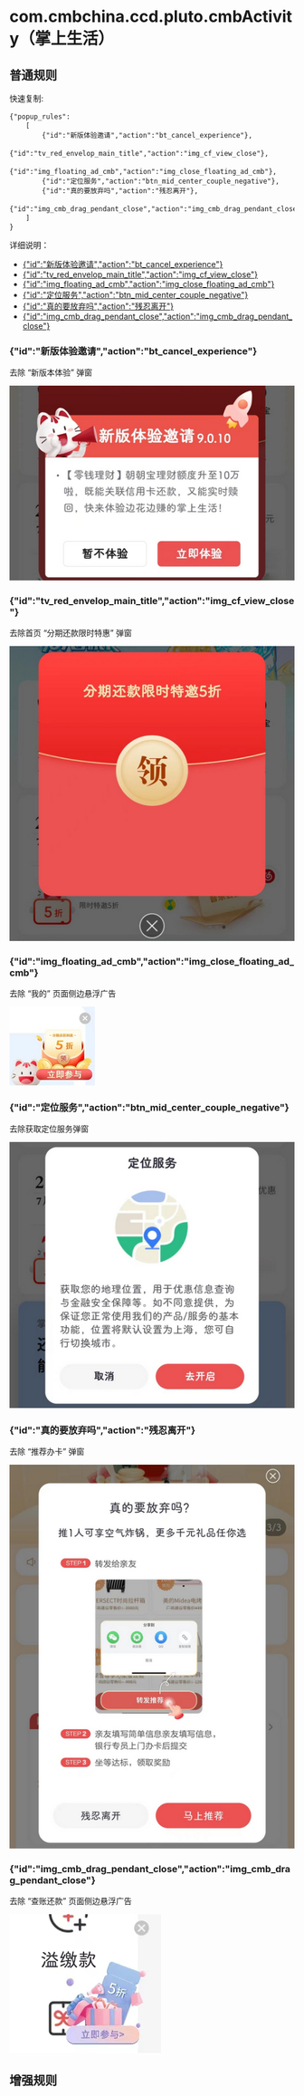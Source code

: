 # com.cmbchina.ccd.pluto.cmbActivity（掌上生活）

## 普通规则

快速复制:
```
{"popup_rules":
    [
        {"id":"新版体验邀请","action":"bt_cancel_experience"},
        {"id":"tv_red_envelop_main_title","action":"img_cf_view_close"},
        {"id":"img_floating_ad_cmb","action":"img_close_floating_ad_cmb"},
        {"id":"定位服务","action":"btn_mid_center_couple_negative"},
        {"id":"真的要放弃吗","action":"残忍离开"},
        {"id":"img_cmb_drag_pendant_close","action":"img_cmb_drag_pendant_close"}
    ]
}
```
详细说明：
- [{"id":"新版体验邀请","action":"bt_cancel_experience"}](#id新版体验邀请actionbt_cancel_experience)
- [{"id":"tv_red_envelop_main_title","action":"img_cf_view_close"}](#idtv_red_envelop_main_titleactionimg_cf_view_close)
- [{"id":"img_floating_ad_cmb","action":"img_close_floating_ad_cmb"}](#idimg_floating_ad_cmbactionimg_close_floating_ad_cmb)
- [{"id":"定位服务","action":"btn_mid_center_couple_negative"}](#id定位服务actionbtn_mid_center_couple_negative)
- [{"id":"真的要放弃吗","action":"残忍离开"}](#id真的要放弃吗action残忍离开)
- [{"id":"img_cmb_drag_pendant_close","action":"img_cmb_drag_pendant_close"}](#idimg_cmb_drag_pendant_closeactionimg_cmb_drag_pendant_close)

### {"id":"新版体验邀请","action":"bt_cancel_experience"}
去除 “新版本体验” 弹窗

![](./assets/新版体验邀请.jpg)

### {"id":"tv_red_envelop_main_title","action":"img_cf_view_close"}
去除首页 “分期还款限时特惠” 弹窗

![](./assets/分期还款限时特惠.jpg)

### {"id":"img_floating_ad_cmb","action":"img_close_floating_ad_cmb"}
去除 “我的” 页面侧边悬浮广告

![](./assets/img_close_floating_ad_cmb.jpg)

### {"id":"定位服务","action":"btn_mid_center_couple_negative"}
去除获取定位服务弹窗

![](./assets/btn_mid_center_couple_negative.jpg)

### {"id":"真的要放弃吗","action":"残忍离开"}
去除 “推荐办卡” 弹窗

![](./assets/推荐办卡.jpg)

### {"id":"img_cmb_drag_pendant_close","action":"img_cmb_drag_pendant_close"}
去除 “查账还款” 页面侧边悬浮广告

![](./assets/img_cmb_drag_pendant_close.jpg)

## 增强规则